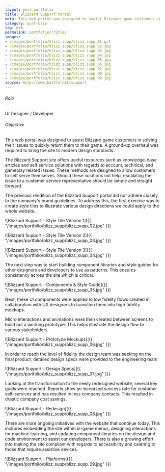 ```yaml
---
layout: post_portfolio
title: Blizzard Support Portal
meta: This web portal was designed to assist Blizzard game customers in solving their issues to quickly return them to their game. A ground-up overhaul was required to bring the site to modern design standards.
category: portfolio
tag: web
permalink: portfolio/:title/
images: 
- /images/portfolio/blizz_supp/blizz_supp_01.gif
- /images/portfolio/blizz_supp/blizz_supp_02.jpg
- /images/portfolio/blizz_supp/blizz_supp_03.jpg
- /images/portfolio/blizz_supp/blizz_supp_04.jpg
- /images/portfolio/blizz_supp/blizz_supp_05.jpg
- /images/portfolio/blizz_supp/blizz_supp_06.jpg
- /images/portfolio/blizz_supp/blizz_supp_07.jpg
- /images/portfolio/blizz_supp/blizz_supp_08.jpg
- /images/portfolio/blizz_supp/blizz_supp_09.jpg
source: http://www.battle.net/support
---
```


###### Role

UI Designer / Developer

###### Objective

This web portal was designed to assist Blizzard game customers in solving their issues to quickly return them to their game. A ground-up overhaul was required to bring the site to modern design standards.

The Blizzard Support site offers useful resources such as knowledge-base articles and self service solutions with regards to account, technical, and gameplay related issues. These methods are designed to allow customers to self serve themselves. Should these solutions not help, escalating the issue to a customer service representative should be simple and straight forward.

The previous rendition of the Blizzard Support portal did not adhere closely to the company's brand guidelines. To address this, the first exercise was to create style tiles to illustrate various design directions we could apply to the whole website. 

![Blizzard Support - Style Tile Version 1]({{ "/images/portfolio/blizz_supp/blizz_supp_02.jpg" }})

![Blizzard Support - Style Tile Version 2]({{ "/images/portfolio/blizz_supp/blizz_supp_03.jpg" }})

![Blizzard Support - Style Tile Version 3]({{ "/images/portfolio/blizz_supp/blizz_supp_04.jpg" }})

The next step was to start building component libraries and style guides for other designers and developers to use as patterns. This ensures consistency across the site which is critical.

![Blizzard Support - Components & Style Guide]({{ "/images/portfolio/blizz_supp/blizz_supp_05.jpg" }})

Next, these UI components were applied to low fidelity flows created in collaboration with UX designers to transition them into high fidelity mockups. 

Micro interactions and animations were then created between screens to build out a working prototype. This helps illustrate the design flow to various stakeholders.

![Blizzard Support - Prototype Mockups]({{ "/images/portfolio/blizz_supp/blizz_supp_06.jpg" }})

In order to reach the level of fidelity the design team was seeking on the final product, detailed design specs were provided to the engineering team. 

![Blizzard Support - Design Specs]({{ "/images/portfolio/blizz_supp/blizz_supp_07.jpg" }})

Looking at the transformation to the newly redesigned website, several key goals were reached. Reports show an increased success rate for customer self-services and has resulted in less company contacts. This resulted in drastic company cost savings.

![Blizzard Support - Redesign]({{ "/images/portfolio/blizz_supp/blizz_supp_08.jpg" }})

There are more ongoing initiatives with the website that continue today. This includes embedding the site within in-game menus, designing interactions for machine learning, and updating component libraries on the design and code environment to assist our developers. There is also a growing effort into making the site compliant with regards to accessibility and catering to those that require assistive devices.

![Blizzard Support - Platforms]({{ "/images/portfolio/blizz_supp/blizz_supp_09.jpg" }})